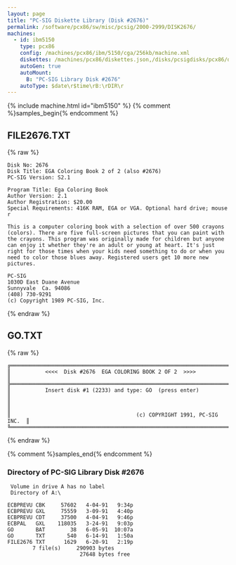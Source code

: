 ```yaml
---
layout: page
title: "PC-SIG Diskette Library (Disk #2676)"
permalink: /software/pcx86/sw/misc/pcsig/2000-2999/DISK2676/
machines:
  - id: ibm5150
    type: pcx86
    config: /machines/pcx86/ibm/5150/cga/256kb/machine.xml
    diskettes: /machines/pcx86/diskettes.json,/disks/pcsigdisks/pcx86/diskettes.json
    autoGen: true
    autoMount:
      B: "PC-SIG Library Disk #2676"
    autoType: $date\r$time\rB:\rDIR\r
---
```


{% include machine.html id="ibm5150" %}
{% comment %}samples_begin{% endcomment %}

## FILE2676.TXT

{% raw %}
```
Disk No: 2676                                                           
Disk Title: EGA Coloring Book 2 of 2 (also #2676)                       
PC-SIG Version: S2.1                                                    
                                                                        
Program Title: Ega Coloring Book                                        
Author Version: 2.1                                                     
Author Registration: $20.00                                             
Special Requirements: 416K RAM, EGA or VGA. Optional hard drive; mouse r
                                                                        
This is a computer coloring book with a selection of over 500 crayons   
(colors). There are five full-screen pictures that you can paint with   
the crayons. This program was originally made for children but anyone   
can enjoy it whether they're an adult or young at heart. It's just      
right for those times when your kids need something to do or when you   
need to color those blues away. Registered users get 10 more new        
pictures.                                                               
                                                                        
PC-SIG                                                                  
1030D East Duane Avenue                                                 
Sunnyvale  Ca. 94086                                                    
(408) 730-9291                                                          
(c) Copyright 1989 PC-SIG, Inc.                                         
```
{% endraw %}

## GO.TXT

{% raw %}
```
╔═════════════════════════════════════════════════════════════════════════╗
║           <<<<  Disk #2676  EGA COLORING BOOK 2 OF 2  >>>>              ║
╠═════════════════════════════════════════════════════════════════════════╣
║           Insert disk #1 (2233) and type: GO  (press enter)             ║
║                                                                         ║
║                                        (c) COPYRIGHT 1991, PC-SIG INC.  ║
╚═════════════════════════════════════════════════════════════════════════╝
```
{% endraw %}

{% comment %}samples_end{% endcomment %}

### Directory of PC-SIG Library Disk #2676

     Volume in drive A has no label
     Directory of A:\

    ECBPREVU CBK     57602   4-04-91   9:34p
    ECBPREVU GXL     75559   3-09-91   4:40p
    ECBPREVU CDT     37500   4-04-91   9:46p
    ECBPAL   GXL    118035   3-24-91   9:03p
    GO       BAT        38   6-05-91  10:07a
    GO       TXT       540   6-14-91   1:50a
    FILE2676 TXT      1629   6-20-91   2:19p
            7 file(s)     290903 bytes
                           27648 bytes free
